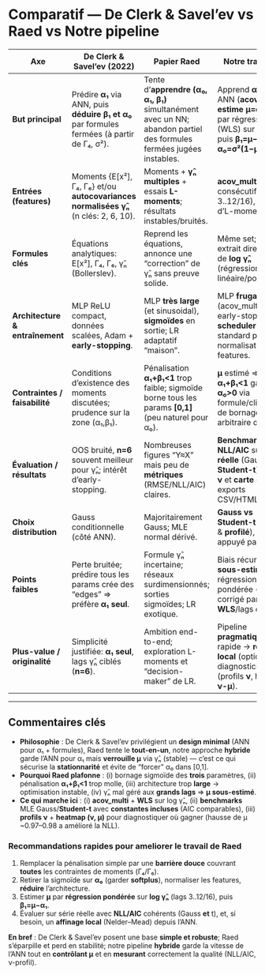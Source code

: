 # Comparatif — De Clerk & Savel’ev vs Raed vs Notre pipeline

| Axe | De Clerk & Savel’ev (2022) | Papier Raed | Notre travail ici |
|---|---|---|---|
| **But principal** | Prédire **α₁** via ANN, puis **déduire β₁ et α₀** par formules fermées (à partir de Γ₄, σ²). | Tente d’**apprendre (α₀, α₁, β₁)** simultanément avec un NN; abandon partiel des formules fermées jugées instables. | Apprend **α₁** avec ANN (**acov_multi**), **estime μ=α₁+β₁** par régression (WLS) sur log γ̂ₙ, puis **β₁=μ−α₁**, **α₀=σ²(1−μ)**. |
| **Entrées (features)** | Moments {E[x²], Γ₄, Γ₆} et/ou **autocovariances normalisées γ̂ₙ** (n clés: 2, 6, 10). | Moments + **γ̂ₙ multiples** + essais **L-moments**; résultats instables/bruités. | **acov_multi** (lags consécutifs, p.ex. 3..12/16), pas d’L-moments. |
| **Formules clés** | Équations analytiques: E[x²], Γ₄, Γ₆, γ̂ₙ (Bollerslev). | Reprend les équations, annonce une “correction” de γ̂ₙ sans preuve solide. | Même set; **μ** extrait directement de **log γ̂ₙ** (régression linéaire/pondérée). |
| **Architecture & entraînement** | MLP ReLU compact, données scalées, Adam + **early-stopping**. | MLP **très large** (et sinusoidal), **sigmoïdes** en sortie; LR adaptatif “maison”. | MLP **frugal** (acov_multi) + early-stopping; **scheduler** standard possible; normalisation des features. |
| **Contraintes / faisabilité** | Conditions d’existence des moments discutées; prudence sur la zone (α₁,β₁). | Pénalisation **α₁+β₁<1** trop faible; sigmoïde borne tous les params **[0,1]** (peu naturel pour α₀). | **μ** estimé ⇒ **α₁+β₁<1** garanti; **α₀>0** via formule/clip; pas de bornage arbitraire d’α₀. |
| **Évaluation / résultats** | OOS bruité, **n=6** souvent meilleur pour γ̂ₙ; intérêt d’early-stopping. | Nombreuses figures “Y≈X” mais peu de **métriques** (RMSE/NLL/AIC) claires. | **Benchmarks NLL/AIC** sur **série réelle** (Gauss vs **Student-t**), profils **ν** et **carte (ν, μ)**; exports CSV/HTML. |
| **Choix distribution** | Gauss conditionnelle (côté ANN). | Majoritairement Gauss; MLE normal dérivé. | **Gauss vs Student-t** (ν fixé & **profilé**), choix appuyé par AIC. |
| **Points faibles** | Perte bruitée; prédire tous les params crée des “edges” ⇒ préfère **α₁ seul**. | Formule γ̂ₙ incertaine; réseaux surdimensionnés; sorties sigmoïdes; LR exotique. | Biais récurrent: **μ sous-estimé** si régression non pondérée ⇒ corrigé par **WLS**/lags étendus. |
| **Plus-value / originalité** | Simplicité justifiée: **α₁ seul**, lags γ̂ₙ ciblés (**n=6**). | Ambition end-to-end; exploration L-moments et “decision-maker” de LR. | Pipeline **pragmatique**: ANN rapide → **refine local** (optionnel) + diagnostics (profils **ν**, heatmap **ν-μ**). |

---

## Commentaires clés

- **Philosophie** : De Clerk & Savel’ev privilégient un **design minimal** (ANN pour α₁ + formules), Raed tente le **tout-en-un**, notre approche **hybride** garde l’ANN pour α₁ mais **verrouille μ** via γ̂ₙ (stable) — c’est ce qui sécurise la **stationnarité** et évite de “forcer” α₀ dans [0,1].
- **Pourquoi Raed plafonne** : (i) bornage sigmoïde des **trois** paramètres, (ii) pénalisation **α₁+β₁<1** trop molle, (iii) architecture trop **large** → optimisation instable, (iv) γ̂ₙ mal géré aux **grands lags** ⇒ **μ sous-estimé**.
- **Ce qui marche ici** : (i) **acov_multi** + **WLS** sur log γ̂ₙ, (ii) **benchmarks** MLE Gauss/**Student-t** avec **constantes incluses** (AIC comparables), (iii) **profils ν** + **heatmap (ν, μ)** pour diagnostiquer où gagner (hausse de μ ~0.97–0.98 a amélioré la NLL).

### Recommandations rapides pour ameliorer le travail de Raed
1. Remplacer la pénalisation simple par une **barrière douce** couvrant **toutes** les contraintes de moments (Γ₄/Γ₆).
2. Retirer la sigmoïde sur **α₀** (garder **softplus**), normaliser les features, **réduire** l’architecture.
3. Estimer **μ** par **régression pondérée** sur **log γ̂ₙ** (lags 3..12/16), puis **β₁=μ−α₁**.
4. Évaluer sur série réelle avec **NLL/AIC** cohérents (Gauss **et** t), et, si besoin, un **affinage local** (Nelder–Mead) depuis l’ANN.

**En bref** : De Clerk & Savel’ev posent une base **simple et robuste**; Raed s’éparpille et perd en stabilité; notre pipeline **hybride** garde la vitesse de l’ANN tout en **contrôlant μ** et en **mesurant** correctement la qualité (NLL/AIC, ν-profil).
